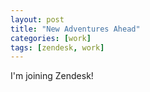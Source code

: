 ```yaml
---
layout: post
title: "New Adventures Ahead"
categories: [work]
tags: [zendesk, work]
---
```


I'm joining Zendesk!
